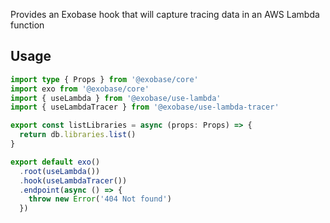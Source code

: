 Provides an Exobase hook that will capture tracing data in an AWS Lambda function

## Usage

```ts
import type { Props } from '@exobase/core'
import exo from '@exobase/core'
import { useLambda } from '@exobase/use-lambda'
import { useLambdaTracer } from '@exobase/use-lambda-tracer'

export const listLibraries = async (props: Props) => {
  return db.libraries.list()
}

export default exo()
  .root(useLambda())
  .hook(useLambdaTracer())
  .endpoint(async () => {
    throw new Error('404 Not found')
  })
```

